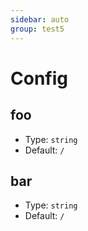 ```yaml
---
sidebar: auto
group: test5
---
```


# Config

## foo

-   Type: `string`
-   Default: `/`

## bar

-   Type: `string`
-   Default: `/`
